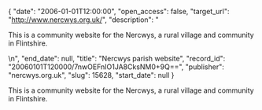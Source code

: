 {
  "date": "2006-01-01T12:00:00", 
  "open_access": false, 
  "target_url": "http://www.nercwys.org.uk/", 
  "description": "<p>This is a community website for the Nercwys, a rural village and community in Flintshire.</p>\n", 
  "end_date": null, 
  "title": "Nercwys parish website", 
  "record_id": "20060101T120000/7nwOEFnIO1JA8CksNM0+9Q==", 
  "publisher": "nercwys.org.uk", 
  "slug": 15628, 
  "start_date": null
}

<p>This is a community website for the Nercwys, a rural village and community in Flintshire.</p>
